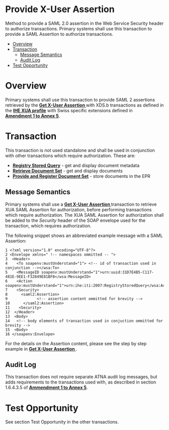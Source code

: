 # Provide X-User Assertion
Method to provide a SAML 2.0 assertion in the Web Service Security header to authorize transactions. Primary systems shall use this transaction to provide a SAML Assertion to authorize transactions.

- [Overview](#overview)
- [Transaction](#transaction)
	* [Message Semantics](#message-semantics)
	* [Audit Log](#audit-log)
- [Test Opportunity](#test-opportunity)

# Overview
Primary systems shall use this transaction to provide SAML 2 assertions retrieved by the
**[Get X-User Assertion ](./GetXAssertion.md)** with XDS.b transactions as defined in the **[IHE XUA profile](https://profiles.ihe.net/ITI/TF/Volume1/ch-13.html)** with Swiss specific extensions defined in  
**[Amendment 1 to Annex 5](https://www.bag.admin.ch/dam/bag/de/dokumente/nat-gesundheitsstrategien/strategie-ehealth/gesetzgebung-elektronisches-patientendossier/gesetze/anhang_5_ergaenzung_1_epdv_edi_20200415.PDF.download.PDF/Ergaenzung_1_Anhang_5_EPDV-EDI_20200415.pdf.PDF)**.   

# Transaction
This transaction is not used standalone and shall be used in conjunction with other transactions which require authorization. These are:
- **[Registry Stored Query](../main/files/RegistryStoredQuery.md)** - get and display document metadata
- **[Retrieve Document Set](../main/files/RetrieveDocumentSet.md)** - get and display documents
- **[Provide and Register Document Set](../main/files/ProvideAndRegister.md)** - store documents in the EPR  

## Message Semantics

Primary systems shall use a **[Get X-User Assertion ](./GetXAssertion.md)** transaction to retrieve XUA SAML Assertion for authorization, before performing transactions which require authorization. The XUA SAML Assertion for authorization shall be added to the *Security* header of the SOAP envelope used for the transaction, which requires authorization.  

The following snippet shows an abbreviated example message with a SAML Assertion:  

```
1 <?xml version="1.0" encoding="UTF-8"?>
2 <Envelope xmlns=" !-- namespaces ommitted -- ">
3  <Header>
4    <To soapenv:mustUnderstand="1"> <!-- id of transaction used in conjunction --></wsa:To>
5    <MessageID soapenv:mustUnderstand="1">urn:uuid:31D7E4B5-C117-481E-9EE1-F32849E81BF8</wsa:MessageID>
6    <Action soapenv:mustUnderstand="1">urn:ihe:iti:2007:RegistryStoredQuery</wsa:Action>
7    <Security>
8      <saml2:Assertion>
9			  <!-- assertion content ommitted for brevity -->
10      </saml2:Assertion>
11    <Security>
12  </Header>
13  <Body>
14   <!-- body elements of transaction used in conjuction ommitted for brevity -->
15  <Body>
16 </soapenv:Envelope>    
```

For the details on the Assertion content, please see the step by step example in **[Get X-User Assertion ](./GetXAssertion.md)**.

## Audit Log

This transaction does not require separate ATNA audit log messages, but adds requirements to the transactions used with, as described in section 1.6.4.3.5 of **[Ammendment 1 to Annex 5](https://www.bag.admin.ch/dam/bag/de/dokumente/nat-gesundheitsstrategien/strategie-ehealth/gesetzgebung-elektronisches-patientendossier/gesetze/anhang_5_ergaenzung_1_epdv_edi_20200415.PDF.download.PDF/Ergaenzung_1_Anhang_5_EPDV-EDI_20200415.pdf.PDF)**.

# Test Opportunity

See section Test Opportunity in the other transactions.
